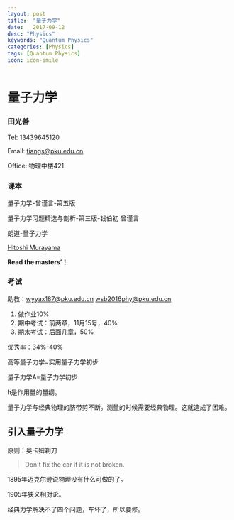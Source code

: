 ```yaml
---
layout: post
title:  "量子力学"
date:   2017-09-12
desc: "Physics"
keywords: "Quantum Physics"
categories: [Physics]
tags: [Quantum Physics]
icon: icon-smile
---
```


# 量子力学

### 田光善

Tel: 13439645120

Email: tiangs@pku.edu.cn

Office: 物理中楼421

### 课本

量子力学-曾谨言-第五版

量子力学习题精选与剖析-第三版-钱伯初 曾谨言

朗道-量子力学

[Hitoshi Murayama](http://hitoshi.berkeley.edu/221A/)

**Read the masters‘！**

### 考试

助教：wyyax187@pku.edu.cn	wsb2016phy@pku.edu.cn

1. 做作业10%
2. 期中考试：前两章，11月15号，40%
3. 期末考试：后面几章，50%

优秀率：34%-40%

高等量子力学=实用量子力学初步

量子力学A=量子力学初步

h是作用量的量纲。



量子力学与经典物理的脐带剪不断。测量的时候需要经典物理。这就造成了困难。



## 引入量子力学

原则：奥卡姆剃刀

> Don't fix the car if it is not broken.

1895年迈克尔逊说物理没有什么可做的了。

1905年狭义相对论。

经典力学解决不了四个问题，车坏了，所以要修。

